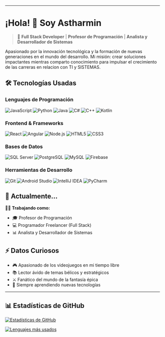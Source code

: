 <!-- si te metes aqui me debes ⭐ en mis repos, por chismoso! -->
---
# ¡Hola! 👋 Soy Astharmin

> 🚀 **Full Stack Developer** | **Profesor de Programación** | **Analista y Desarrollador de Sistemas**

Apasionado por la innovación tecnológica y la formación de nuevas generaciones en el mundo del desarrollo. Mi misión: crear soluciones impactantes mientras comparto conocimiento para impulsar el crecimiento de las carreras en relacion con TI y SISTEMAS.

## 🛠 Tecnologías Usadas

### Lenguajes de Programación
![JavaScript](https://img.shields.io/badge/-JavaScript-F7DF1E?logo=javascript&logoColor=black)
![Python](https://img.shields.io/badge/-Python-3776AB?logo=python&logoColor=white)
![Java](https://img.shields.io/badge/-Java-007396?logo=java&logoColor=white)
![C#](https://img.shields.io/badge/-C%23-239120?logo=c-sharp&logoColor=white)
![C++](https://img.shields.io/badge/-C++-00599C?logo=cplusplus&logoColor=white)
![Kotlin](https://img.shields.io/badge/-Kotlin-7F52FF?logo=kotlin&logoColor=white)

### Frontend & Frameworks
![React](https://img.shields.io/badge/-React-61DAFB?logo=react&logoColor=black)
![Angular](https://img.shields.io/badge/-Angular-DD0031?logo=angular&logoColor=white)
![Node.js](https://img.shields.io/badge/-Node.js-339933?logo=node.js&logoColor=white)
![HTML5](https://img.shields.io/badge/-HTML5-E34F26?logo=html5&logoColor=white)
![CSS3](https://img.shields.io/badge/-CSS3-1572B6?logo=css3&logoColor=white)

### Bases de Datos
![SQL Server](https://img.shields.io/badge/-SQL%20Server-CC2927?logo=microsoft-sql-server&logoColor=white)
![PostgreSQL](https://img.shields.io/badge/-PostgreSQL-4169E1?logo=postgresql&logoColor=white)
![MySQL](https://img.shields.io/badge/-MySQL-4479A1?logo=mysql&logoColor=white)
![Firebase](https://img.shields.io/badge/-Firebase-FFCA28?logo=firebase&logoColor=black)

### Herramientas de Desarrollo
![Git](https://img.shields.io/badge/-Git-F05032?logo=git&logoColor=white)
![Android Studio](https://img.shields.io/badge/-Android%20Studio-3DDC84?logo=android-studio&logoColor=white)
![IntelliJ IDEA](https://img.shields.io/badge/-IntelliJ%20IDEA-000000?logo=intellij-idea&logoColor=white)
![PyCharm](https://img.shields.io/badge/-PyCharm-000000?logo=pycharm&logoColor=white)

## 💼 Actualmente...

👨‍💻 **Trabajando como:**
- 🎓 Profesor de Programación
- 💻 Programador Freelancer (Full Stack)
- 📊 Analista y Desarrollador de Sistemas

## ⚡ Datos Curiosos
- 🎮 Apasionado de los videojuegos en mi tiempo libre
- 📚 Lector ávido de temas bélicos y estratégicos
- ⚔️ Fanático del mundo de la fantasía épica
- 🚀 Siempre aprendiendo nuevas tecnologías

---

## 📊 Estadísticas de GitHub

[![Estadísticas de GitHub](https://github-readme-stats.vercel.app/api?username=Astharmin&show_icons=true&theme=radical&hideborder=truetitle=true)](https://github.com/Astharmin)

[![Lenguajes más usados](https://github-readme-stats.vercel.app/api/top-langs/?username=Astharmin&layout=compact&theme=radical&hide_border=true)](https://github.com/Astharmin)
